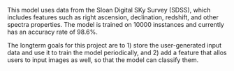 This model uses data from the Sloan Digital SKy Survey (SDSS), which includes features such as right ascension, declination, redshift, and other spectra properties. The model is trained on 10000 insstances and currently has an accuracy rate of 98.6%.

The longterm goals for this project are to 1) store the user-generated input data and use it to train the model periodically, and 2) add a feature that allos users to input images as well, so that the model can classify them. 
